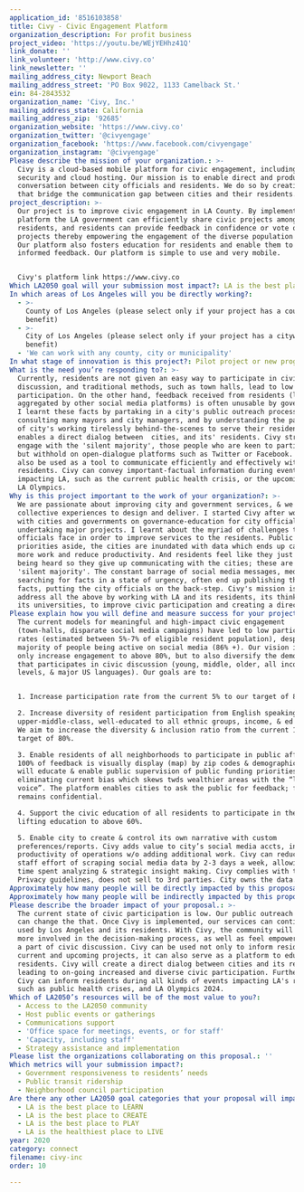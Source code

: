 ```yaml
---
application_id: '8516103858'
title: Civy - Civic Engagement Platform
organization_description: For profit business
project_video: 'https://youtu.be/WEjYEHhz41Q'
link_donate: ''
link_volunteer: 'http://www.civy.co'
link_newsletter: ''
mailing_address_city: Newport Beach
mailing_address_street: 'PO Box 9022, 1133 Camelback St.'
ein: 84-2843532
organization_name: 'Civy, Inc.'
mailing_address_state: California
mailing_address_zip: '92685'
organization_website: 'https://www.civy.co'
organization_twitter: '@civyengage'
organization_facebook: 'https://www.facebook.com/civyengage'
organization_instagram: '@civyengage'
Please describe the mission of your organization.: >-
  Civy is a cloud-based mobile platform for civic engagement, including cyber
  security and cloud hosting. Our mission is to enable direct and productive
  conversation between city officials and residents. We do so by creating tools
  that bridge the communication gap between cities and their residents. 
project_description: >-
  Our project is to improve civic engagement in LA County. By implementing our
  platform the LA government can efficiently share civic projects among its
  residents, and residents can provide feedback in confidence or vote on the
  projects thereby empowering the engagement of the diverse population of LA.
  Our platform also fosters education for residents and enable them to make
  informed feedback. Our platform is simple to use and very mobile.


  Civy's platform link https://www.civy.co 
Which LA2050 goal will your submission most impact?: LA is the best place to CONNECT
In which areas of Los Angeles will you be directly working?:
  - >-
    County of Los Angeles (please select only if your project has a countywide
    benefit)
  - >-
    City of Los Angeles (please select only if your project has a citywide
    benefit)
  - 'We can work with any county, city or municipality'
In what stage of innovation is this project?: Pilot project or new program (testing or implementing a new idea)
What is the need you’re responding to?: >-
  Currently, residents are not given an easy way to participate in civic
  discussion, and traditional methods, such as town halls, lead to low
  participation. On the other hand, feedback received from residents (largely
  aggregated by other social media platforms) is often unusable by governments.
  I learnt these facts by partaking in a city's public outreach process, by
  consulting many mayors and city managers, and by understanding the pain-points
  of city's working tirelessly behind-the-scenes to serve their residents. Civy
  enables a direct dialog between  cities, and its' residents. Civy strives to
  engage with the 'silent majority', those people who are keen to participate
  but withhold on open-dialogue platforms such as Twitter or Facebook. Civy can
  also be used as a tool to communicate efficiently and effectively with LA's
  residents. Civy can convey important-factual information during events
  impacting LA, such as the current public health crisis, or the upcoming 2028
  LA Olympics. 
Why is this project important to the work of your organization?: >-
  We are passionate about improving city and government services, & we have the
  collective experiences to design and deliver. I started Civy after working
  with cities and governments on governance-education for city officials
  undertaking major projects. I learnt about the myriad of challenges the city
  officials face in order to improve services to the residents. Public funding
  priorities aside, the cities are inundated with data which ends up causing
  more work and reduce productivity. And residents feel like they just aren't
  being heard so they give up communicating with the cities; these are the
  'silent majority'. The constant barrage of social media messages, media
  searching for facts in a state of urgency, often end up publishing the wrong
  facts, putting the city officials on the back-step. Civy's mission is to
  address all the above by working with LA and its residents, its think-tanks,
  its universities, to improve civic participation and creating a direct dialog.
Please explain how you will define and measure success for your project.: >-
  The current models for meaningful and high-impact civic engagement
  (town-halls, disparate social media campaigns) have led to low participation
  rates (estimated between 5%-7% of eligible resident population), despite
  majority of people being active on social media (86% +). Our vision is to not
  only increase engagement to above 80%, but to also diversify the demographics
  that participates in civic discussion (young, middle, older, all income
  levels, & major US languages). Our goals are to:


  1. Increase participation rate from the current 5% to our target of 80%.

  2. Increase diversity of resident participation from English speaking,
  upper-middle-class, well-educated to all ethnic groups, income, & ed levels.
  We aim to increase the diversity & inclusion ratio from the current 15% to our
  target of 80%.

  3. Enable residents of all neighborhoods to participate in public affairs.
  100% of feedback is visually display (map) by zip codes & demographics. This
  will educate & enable public supervision of public funding priorities,
  eliminating current bias which skews twds wealthier areas with the “loudest
  voice”. The platform enables cities to ask the public for feedback; feedback
  remains confidential.

  4. Support the civic education of all residents to participate in their govt,
  lifting education to above 60%.

  5. Enable city to create & control its own narrative with custom
  preferences/reports. Civy adds value to city’s social media accts, increasing
  productivity of operations w/o adding additional work. Civy can reduce tech
  staff effort of scraping social media data by 2-3 days a week, allowing more
  time spent analyzing & strategic insight making. Civy complies with the Data
  Privacy guidelines, does not sell to 3rd parties. City owns the data.
Approximately how many people will be directly impacted by this proposal?: '8000000'
Approximately how many people will be indirectly impacted by this proposal?: '2300000'
Please describe the broader impact of your proposal.: >-
  The current state of civic participation is low. Our public outreach platform
  can change the that. Once Civy is implemented, our services can continue to be
  used by Los Angeles and its residents. With Civy, the community will become
  more involved in the decision-making process, as well as feel empowered to be
  a part of civic discussion. Civy can be used not only to inform residents of
  current and upcoming projects, it can also serve as a platform to educate
  residents. Civy will create a direct dialog between cities and its residents,
  leading to on-going increased and diverse civic participation. Furthermore,
  Civy can inform residents during all kinds of events impacting LA's residents,
  such as public health crises, and LA Olympics 2024. 
Which of LA2050’s resources will be of the most value to you?:
  - Access to the LA2050 community
  - Host public events or gatherings
  - Communications support
  - 'Office space for meetings, events, or for staff'
  - 'Capacity, including staff'
  - Strategy assistance and implementation
Please list the organizations collaborating on this proposal.: ''
Which metrics will your submission impact?:
  - Government responsiveness to residents’ needs
  - Public transit ridership
  - Neighborhood council participation
Are there any other LA2050 goal categories that your proposal will impact?:
  - LA is the best place to LEARN
  - LA is the best place to CREATE
  - LA is the best place to PLAY
  - LA is the healthiest place to LIVE
year: 2020
category: connect
filename: civy-inc
order: 10

---
```

